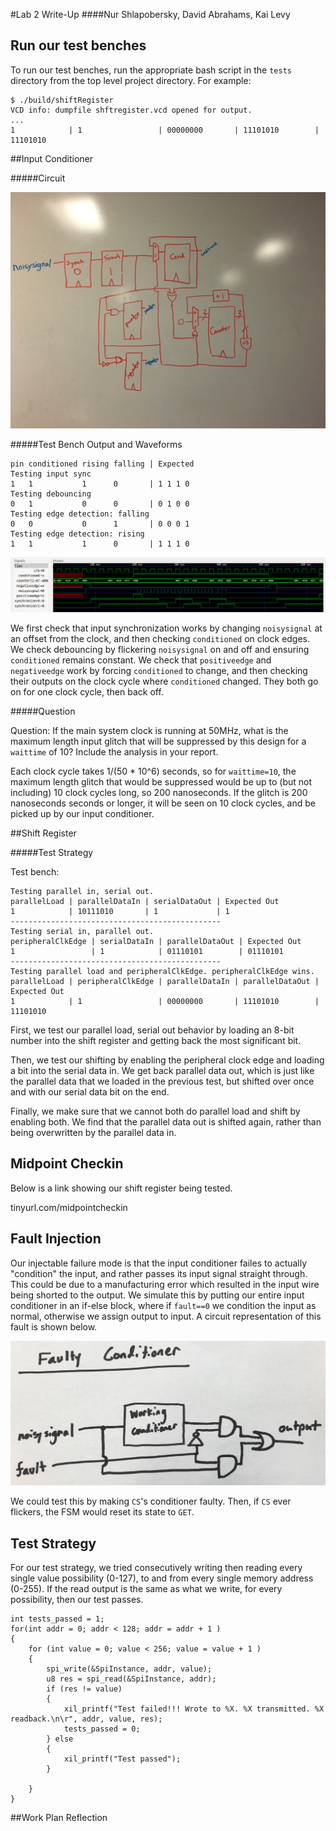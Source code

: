 #Lab 2 Write-Up
####Nur Shlapobersky, David Abrahams, Kai Levy

## Run our test benches

To run our test benches, run the appropriate bash script in the `tests` directory from the top level project directory. For example:

```
$ ./build/shiftRegister
VCD info: dumpfile shftregister.vcd opened for output.
...
1            | 1                 | 00000000       | 11101010        | 11101010
```

##Input Conditioner

#####Circuit

![](pics/circuit.jpg)

#####Test Bench Output and Waveforms

```
pin conditioned rising falling | Expected
Testing input sync
1   1           1      0       | 1 1 1 0
Testing debouncing
0   1           0      0       | 0 1 0 0
Testing edge detection: falling
0   0           0      1       | 0 0 0 1
Testing edge detection: rising
1   1           1      0       | 1 1 1 0
```

![](pics/waveform.png)

We first check that input synchronization works by changing `noisysignal` at an offset from the clock, and then checking `conditioned` on clock edges. We check debouncing by flickering `noisysignal` on and off and ensuring `conditioned` remains constant. We check that `positiveedge` and `negativeedge` work by forcing `conditioned` to change, and then checking their outputs on the clock cycle where `conditioned` changed. They both go on for one clock cycle, then back off.

#####Question

Question: If the main system clock is running at 50MHz, what is the maximum length input glitch that will be suppressed by this design for a `waittime` of 10? Include the analysis in your report.

Each clock cycle takes 1/(50 * 10^6) seconds, so for `waittime=10`, the maximum length glitch that would be suppressed would be up to (but not including) 10 clock cycles long, so 200 nanoseconds. If the glitch is 200 nanoseconds seconds or longer, it will be seen on 10 clock cycles, and be picked up by our input conditioner.

##Shift Register

#####Test Strategy

Test bench:

```
Testing parallel in, serial out.
parallelLoad | parallelDataIn | serialDataOut | Expected Out
1            | 10111010       | 1             | 1
-----------------------------------------------
Testing serial in, parallel out.
peripheralClkEdge | serialDataIn | parallelDataOut | Expected Out
1                 | 1            | 01110101        | 01110101
-----------------------------------------------
Testing parallel load and peripheralClkEdge. peripheralClkEdge wins.
parallelLoad | peripheralClkEdge | parallelDataIn | parallelDataOut | Expected Out
1            | 1                 | 00000000       | 11101010        | 11101010
```

First, we test our parallel load, serial out behavior by loading an 8-bit number into the shift register and getting back the most significant bit.

Then, we test our shifting by enabling the peripheral clock edge and loading a bit into the serial data in. We get back parallel data out, which is just like the parallel data that we loaded in the previous test, but shifted over once and with our serial data bit on the end.

Finally, we make sure that we cannot both do parallel load and shift by enabling both. We find that the parallel data out is shifted again, rather than being overwritten by the parallel data in.

## Midpoint Checkin

Below is a link showing our shift register being tested.

tinyurl.com/midpointcheckin

## Fault Injection

Our injectable failure mode is that the input conditioner failes to actually "condition" the input, and rather passes its input signal straight through. This could be due to a manufacturing error which resulted in the input wire being shorted to the output. We simulate this by putting our entire input conditioner in an if-else block, where if `fault==0` we condition the input as normal, otherwise we assign output to input. A circuit representation of this fault is shown below.

![](pics/faulty_conditioner.jpg)

We could test this by making `CS`'s conditioner faulty. Then, if `CS` ever flickers, the FSM would reset its state to `GET`.


## Test Strategy

For our test strategy, we tried consecutively writing then reading every single value possibility (0-127), to and from every single memory address (0-255). If the read output is the same as what we write, for every possibility, then our test passes.

```
int tests_passed = 1;
for(int addr = 0; addr < 128; addr = addr + 1 )
{
	for (int value = 0; value < 256; value = value + 1 )
	{
		spi_write(&SpiInstance, addr, value);
		u8 res = spi_read(&SpiInstance, addr);
		if (res != value)
		{
			xil_printf("Test failed!!! Wrote to %X. %X transmitted. %X readback.\n\r", addr, value, res);
			tests_passed = 0;
		} else
		{
			xil_printf("Test passed");
		}

	}
}
```

##Work Plan Reflection

